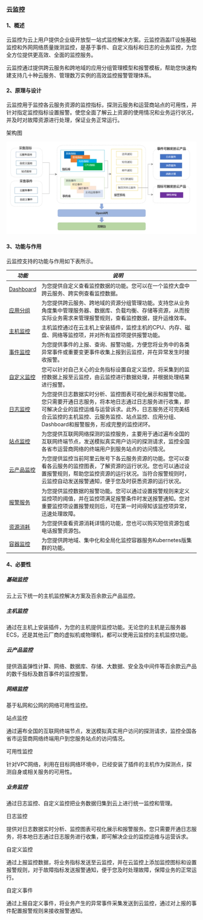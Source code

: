 ### 云监控

#### 1、概述

云监控为云上用户提供企业级开放型一站式监控解决方案。云监控涵盖IT设施基础监控和外网网络质量拨测监控，是基于事件、自定义指标和日志的业务监控，为您全方位提供更高效、全面的监控服务。

云监控通过提供跨云服务和跨地域的应用分组管理模型和报警模板，帮助您快速构建支持几十种云服务、管理数万实例的高效监控报警管理体系。

 

#### 2、原理与设计

云监控用于监控各云服务资源的监控指标，探测云服务和运营商站点的可用性，并针对指定监控指标设置报警。使您全面了解云上资源的使用情况和业务运行状况，并及时对故障资源进行处理，保证业务正常运行。

 

架构图

![img](wps3.jpg) 

 

#### 3、功能与作用

云监控支持的功能与作用如下表所示。

 

| ***功能***                     | ***说明***                                               |
| ---------------------------------- | ------------------------------------------------------------ |
| [Dashboard](#concept-od3-d4y-5db)  | 为您提供自定义查看监控数据的功能。您可以在一个监控大盘中跨云服务、跨实例查看监控数据。 |
| [应用分组](#concept-c43-vcv-vdb)   | 为您提供跨云服务、跨地域的资源分组管理功能。支持您从业务角度集中管理服务器、数据库、负载均衡、存储等资源，从而按实际业务需求来管理报警规则，查看监控数据，提升运维效率。 |
| [主机监控](#concept-ypb-thv-vdb)   | 主机监控通过在云主机上安装插件，监控主机的CPU、内存、磁盘、网络等监控项，并对所有监控项提供报警功能。 |
| [事件监控](#concept-idt-k3b-wdb)   | 为您提供事件的上报、查询、报警功能，方便您将业务中的各类异常事件或重要变更事件收集上报到云监控，并在异常发生时接收报警。 |
| [自定义监控](#concept-oq3-h3b-wdb) | 您可以针对自己关心的业务指标设置自定义监控，将采集到的监控数据上报至云监控，由云监控进行数据处理，并根据处理结果进行报警。 |
| [日志监控](#concept-l3t-gkb-wdb)   | 为您提供日志数据实时分析、监控图表可视化展示和报警功能。您只需要开通日志服务，将本地日志通过日志服务进行收集，即可解决企业的监控运维与运营诉求。此外，日志服务还可完美结合云监控的主机监控、云服务监控、站点监控、应用分组、Dashboard和报警服务，形成完整的监控闭环。 |
| [站点监控](#concept-eff-yjb-wdb)   | 为您提供互联网网络探测的监控服务，主要用于通过遍布全国的互联网终端节点，发送模拟真实用户访问的探测请求，监控全国各省市运营商网络的终端用户到服务站点的访问情况。 |
| [云产品监控](#task-1930878)        | 为您提供监控当前阿里云账号下各云服务资源的功能。您可以查看各云服务的监控图表，了解资源的运行状况。您也可以通过设置报警规则，帮助您监控资源的运行状况。当符合报警规则时，云监控自动发送报警通知，便于您及时获悉资源的运行状况。 |
| [报警服务](#concept-dcs-dsm-vdb)   | 为您提供监控数据的报警功能。您可以通过设置报警规则来定义监控项的阈值，并在监控项满足报警条件时发送报警通知。您对重要监控项设置报警规则后，可在第一时间得知该监控项异常，迅速处理故障。 |
| [资源消耗](#concept-wgn-d5c-5db)   | 为您提供查看资源消耗详情的功能，您也可以购买短信资源包或电话报警资源包。 |
| [容器监控](#concept-2010031)       | 为您提供跨地域、集中化和全局化监控容器服务Kubernetes版集群的功能。 |

 

#### 4、必要性

##### 基础监控

云上云下统一的主机监控解决方案及百余款云产品监控。

##### 主机监控

通过在主机上安装插件，为您的主机提供监控功能。无论您的主机是云服务器ECS，还是其他云厂商的虚拟机或物理机，都可以使用云监控的主机监控功能。

##### 云产品监控

提供涵盖弹性计算、网络、数据库、存储、大数据、安全及中间件等百余款云产品的数千指标及数百事件的监控报警。

 

##### 网络监控

基于私网和公网的网络可用性监控。

站点监控

通过遍布全国的互联网终端节点，发送模拟真实用户访问的探测请求，监控全国各省市运营商网络终端用户到您服务站点的访问情况。

可用性监控

针对VPC网络，利用在目标网络环境中，已经安装了插件的主机作为探测点，探测自身或相关服务的可用性。

 

##### 业务监控

通过日志监控、自定义监控把业务数据归集到云上进行统一监控和管理。

日志监控

提供对日志数据实时分析、监控图表可视化展示和报警服务。您只需要开通日志服务，将本地日志通过日志服务进行收集，即可解决企业的监控运维与运营诉求。

自定义监控

通过上报监控数据，将业务指标发送至云监控，并在云监控上添加监控图标和设置报警规则，对于故障指标发送报警通知，便于您及时处理故障，保障业务的正常运行。

自定义事件

通过上报自定义事件，将业务产生的异常事件采集发送到云监控，通过对上报的事件配置报警规则来接收报警通知。